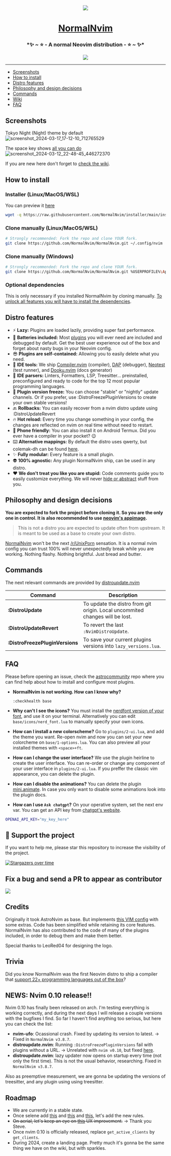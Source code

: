 <div align="center">
  <img src="https://github.com/NormalNvim/NormalNvim/assets/3357792/76197752-0947-4392-a6bd-a59d64319028"></img>
  <h1><a href="https://github.com/NormalNvim/NormalNvim">NormalNvim</a></h1>
  <h3>*✨ ~ ⭐ - A normal Neovim distribution - ⭐ ~ ✨*</h3>
  <a href="https://discord.gg/ymcMaSnq7d" rel="nofollow">
      <img src="https://img.shields.io/discord/1121138836525813760?color=azure&labelColor=6DC2A4&logo=discord&logoColor=black&label=Join the discord server&style=for-the-badge" data-canonical-src="https://img.shields.io/discord/1121138836525813760">
    </a>
</div>

---

- [Screenshots](#screenshots)
- [How to install](#how-to-install)
- [Distro features](#distro-features)
- [Philosophy and design decisions](#philosophy-and-design-decisions)
- [Commands](#commands)
- [Wiki](https://github.com/NormalNvim/NormalNvim/wiki)
- [FAQ](#faq)

## Screenshots

Tokyo Night (Night) theme by default
![screenshot_2024-03-17_17-12-10_712765529](https://github.com/NormalNvim/NormalNvim/assets/3357792/096b260b-6678-405c-88b4-376a358e47d5)

The space key shows [all you can do](https://github.com/NormalNvim/NormalNvim/wiki/basic-mappings)
![screenshot_2024-03-12_22-48-45_446272370](https://github.com/NormalNvim/NormalNvim/assets/3357792/1fb4a576-e04f-481b-9692-67cdcc071d13)

If you are new here don't forget to [check the wiki](https://github.com/NormalNvim/NormalNvim/wiki).

## How to install

### Installer (Linux/MacOS/WSL)
You can preview it [here](https://github.com/NormalNvim/installer)
```sh
wget -q https://raw.githubusercontent.com/NormalNvim/installer/main/installer.sh && chmod +x installer.sh && ./installer.sh
```

### Clone manually (Linux/MacOS/WSL)
```sh
# Strongly recommended: Fork the repo and clone YOUR fork.
git clone https://github.com/NormalNvim/NormalNvim.git ~/.config/nvim
```

### Clone manually (Windows)
```sh
# Strongly recommended: Fork the repo and clone YOUR fork.
git clone https://github.com/NormalNvim/NormalNvim.git %USERPROFILE%\AppData\Local\nvim && nvim
```

### Optional dependencies
This is only necessary if you installed NormalNvim by cloning manually. [To unlock all features you will have to install the dependencies](https://github.com/NormalNvim/NormalNvim/wiki/dependencies).

## Distro features

* ⚡ **Lazy:** Plugins are loaded lazily, providing super fast performance.
* 🔋 **Batteries included:** Most [plugins](https://github.com/NormalNvim/NormalNvim/wiki/plugins) you will ever need are included and debugged by default. Get the best user experience out of the box and forget about nasty bugs in your Neovim config.
* 😎 **Plugins are self-contained:** Allowing you to easily delete what you need.
* 🤖 **IDE tools:** We ship [Compiler.nvim](https://github.com/Zeioth/compiler.nvim) (compiler), [DAP](https://github.com/mfussenegger/nvim-dap) (debugger), [Neotest](https://github.com/nvim-neotest/neotest) (test runner), and [Dooku.nvim](https://github.com/Zeioth/dooku.nvim) (docs generator)
* 🐞 **IDE parsers:** Linters, Formatters, LSP, Treesitter... preinstalled, preconfigured and ready to code for the top 12 most popular programming languages.
* 🥶 **Plugin version freeze:** You can choose "stable" or "nightly" update channels. Or if you prefer, use :DistroFreezePluginVersions to create your own stable versions!
* 🔙 **Rollbacks:** You can easily recover from a nvim distro update using :DistroUpdateRevert
* 🔥 **Hot reload:** Every time you change something in your config, the changes are reflected on nvim on real time without need to restart.
* 📱 **Phone friendly:** You can also install it on Android Termux. Did you ever have a compiler in your pocket? 😉
* ⌨️ **Alternative mappings:** By default the distro uses qwerty, but colemak-dh can be found [here](https://github.com/NormalNvim/NormalNvim/wiki).
* ✨ **Fully modular:** Every feature is a small plugin.
* 👽 **100% agnostic:** Any plugin NormalNvim ship, can be used in any distro.
* ❤️ **We don't treat you like you are stupid:** Code comments guide you to easily customize everything. We will never [hide or abstract](https://i.imgur.com/FCiZvp2.png) stuff from you.

## Philosophy and design decisions
__You are expected to fork the project before cloning it. So you are the only one in control. It is also recommended to use [neovim's appimage](https://github.com/neovim/neovim/releases).__

> This is not a distro you are expected to update often from upstream. It is meant to be used as a base to create your own distro.

[NormalNvim](https://github.com/NormalNvim/NormalNvim) won't be the next [/r/UnixPorn](https://www.reddit.com/r/unixporn/) sensation. It is a normal nvim config you can trust 100% will never unexpectedly break while you are working. Nothing flashy. Nothing brightful. Just bread and butter.

## Commands
The next relevant commands are provided by [distroupdate.nvim](https://github.com/Zeioth/distroupdate.nvim)

|  Command            | Description                             |
|---------------------|-----------------------------------------|
| **:DistroUpdate** | To update the distro from git origin. Local uncommited changes will be lost. |
| **:DistroUpdateRevert** | To revert the last `:NvimDistroUpdate`. |
| **:DistroFreezePluginVersions** | To save your current plugins versions into `lazy_versions.lua`. |

## FAQ
Please before opening an issue, check the [astrocommunity](https://github.com/AstroNvim/astrocommunity) repo where you can find help about how to install and configure most plugins.

* **NormalNvim is not working. How can I know why?**

    `:checkhealth base`

* **Why can't I see the icons?** You must install the [nerdfont version of your font](https://www.nerdfonts.com/), and use it on your terminal. Alternatively you can edit `base/icons/nerd_font.lua` to manually specify your own icons.

* **How can I install a new colorscheme?** Go to `plugins/2-ui.lua`, and add the theme you want. Re-open nvim and now you can set your new colorcheme on `base/1-options.lua`. You can also preview all your installed themes with `<space>+ft`.

* **How can I change the user interface?** We use the plugin heirline to create the user interface. You can re-order or change any component of your user interface in `plugins/2-ui.lua`. If you preffer the classic vim appearance, you can delete the plugin.

* **How can I disable the animations?** You can delete the plugin [mini.animate](https://github.com/echasnovski/mini.animate). In case you only want to disable some animations look into the plugin docs.

* **How can I use `Ask chatgpt`?** On your operative system, set the next env var. You can get an API key from [chatgpt's website](https://platform.openai.com/account/api-keys).

```sh
OPENAI_API_KEY="my_key_here"
```

## 🌟 Support the project
If you want to help me, please star this repository to increase the visibility of the project.

[![Stargazers over time](https://starchart.cc/NormalNvim/NormalNvim.svg)](https://starchart.cc/NormalNvim/NormalNvim)

## Fix a bug and send a PR to appear as contributor

<a href="https://github.com/NormalNvim/NormalNvim/graphs/contributors">
  <img src="https://contrib.rocks/image?repo=NormalNvim/NormalNvim" />
</a>

## Credits
Originally it took AstroNvim as base. But implements [this VIM config](https://github.com/amix/vimrc) with some extras. Code has been simplified while retaining its core features. NormalNvim has also contributed to the code of many of the plugins included, in order to debug them and make them better.

Special thanks to LeoRed04 for designing the logo.

## Trivia
Did you know NormalNvim was the first Neovim distro to ship a compiler that [support 22+ programming languages out of the box](https://www.youtube.com/watch?v=O42uCIBaCIQ)?

## NEWS: Nvim 0.10 release!!
Nvim 0.10 has finally been released on arch. I'm testing everything is working correctly, and during the next days I will release a couple versions with the bugfixes I find. So far I haven't find anything too serious, but here you can check the list:

* **nvim-ufo**: Ocassional crash. Fixed by updating its version to latest. → Fixed in `NormalNvim v3.8.7`.
* **distroupdate.nvim**: Running `:DistroFreezePluginVersions` fail with plugins without a URL. → Unrelated with `nvim v0.10`, but fixed [here](https://github.com/Zeioth/distroupdate.nvim/releases/tag/v1.0.1).
* **distroupdate.nvim**: lazy updater now opens on startup every time (not only the first time). This is not the usual behavior, researching. Fixed in `NormalNvim v3.8.7`.

Also as preemptive measurement, we are gonna be updating the versions of treesitter, and any plugin using using treesitter.

## Roadmap
* We are currently in a stable state.
* Once selene add [this](https://github.com/Kampfkarren/selene/issues/224) and [this](https://github.com/Kampfkarren/selene/issues/524) and [this](https://github.com/Kampfkarren/selene/pull/591), let's add the new rules.
* ~~On aerial, let's keep an eye on [this](https://github.com/stevearc/aerial.nvim/issues/352) UX improvement.~~ → Thank you Steve.
* Once nvim 0.10 is officially released, replace `get_active_clients` by `get_clients`.
* During 2024, create a landing page. Pretty much it's gonna be the same thing we have on the wiki, but with sparkles.
